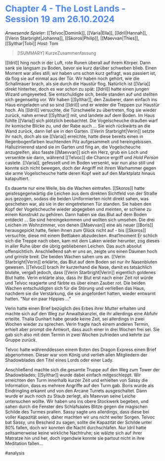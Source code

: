 # <font color = 4d88fd>Chapter 4 - The Lost Lands - Session 19 am 26.10.2024</font>

_Anwesende Spieler:_ [[Telvoc|Dominik]], [[Varia|Ella]], [[Idril|Hannah]], [[Verin Starbright|Johanna]], [[Skoros|Philip]], [[Maevvan|Thies]], [[Sylthar|Tobi]]
_Host:_ Tom

>[!SUMMARY]
>KurzeZusammenfassung

[[Idril]] hing noch in der Luft, rote Runen überall auf ihrem Körper. Dann sank sie langsam zu Boden, bevor sie kurz darüber schweben blieb. Einen Moment war alles still; wir haben uns schon kurz gefragt, was passiert ist, da flog sie auf einmal aus der Tür. Wir haben noch gehört, wie die Schallmauer brach, als sie durch die Haustür flog. Natürlich ist [[Varia]] direkt hinterher, doch es war schon zu spät: [[Idril]] hatte einen jungen Wizard umgeyeeted. Sie entschuldigte sich, beide standen auf und stellten sich gegenseitig vor. Wir haben [[Sylthar]], den Zauberer, dann einfach ins Haus eingeladen und so sind [[Idril]] und er wieder die Treppen zur Haustür hoch. Als [[Idril]] versuchte, die Türschwelle zu übertreten, flog sie wieder zurück, nahm erneut [[Sylthar]] mit, und landete auf dem Boden. Im Haus fühlte [[Varia]] sich plötzlich beobachtet. Die Vogelscheuche draußen warf ihr komische Blicke zu, und der Rabe auch ... Sie wich rückwärts an die Wand zurück, dann lief sie in den Garten. [[Verin Starbright|Verin]] setzte ihr nach, doch als sie [[Varia]] erreichte, hatte diese bereits einen in Regenbogenfarben leuchtenden Pilz aufgesammelt und hereingebissen.
Halluzinierend stand sie im Garten und fing an, die Vogelscheuche anzugreifen, also fasste [[Maevvan]] sich ein Herz, grub ein Loch und versenkte sie darin, während [[Telvoc]] die Chance ergriff und *Hold Person* castete. [[Varia]], gefesselt und im Boden versenkt, war nun also still und konnte sich nicht bewegen, doch der Angriff mit ihrem Warhammer gegen die arme Vogelscheuche hatte deren Kopf weit auf den Marktplatz hinaus katapultiert. 

Es dauerte nur eine Weile, bis die Wachen eintrafen. [[Skoros]] hatte geistesgegenwärtig die Leichen aus dem direkten Sichtfeld von der Straße aus gezogen, sodass die beiden Uniformierten nicht direkt sahen, was geschehen war, als sie in der eingetretenen Tür standen.  Sie haben den Kopf der Vogelscheuche wieder abgegeben und meinten, er schiene zu einem Konstrukt zu gehören. Dann haben sie das Blut auf dem Boden entdeckt ... Sie sind hereingekommen und wollten sich umsehen. Die drei Leichen im Wohnzimmer, von denen [[Maevvan]] eine als neuer [[Boris]] herausgepickt hatte, fielen ihnen zum Glück nicht auf - bis [[Skoros]] versuchte, diese mit einem Bettlaken abzudecken. #nat1moment Er schlich sich die Treppe nach oben, kam mit dem Laken wieder herunter, zog dieses in aller Ruhe über die übrig gebliebenen Leichen. Das auch absolut offensichtlich. Anschließend sah er uns an, zeigte uns einen Daumen hoch und grinste breit.
Die beiden Wachen sahen uns an. [[Verin Starbright|Verin]] erklärte, das Blut auf dem Boden sei nur ihr Nasenbluten gewesen. [[Telvoc]] brach ihr kurzerhand die Nase, damit es tatsächlich blutete, vergaß jedoch, dass [[Verin Starbright|Verin]] eigentlich goldenes Blut hatte. Verin erklärte also, dass ihr Blut erst nach einer Zeit rot würde und Telvoc reagierte und färbte es über einen Zauber rot. Die beiden Wachen entschuldigten sich für die Störung und verließen das Haus, nachdem sie die Verstärkung, die sie angefordert hatten, wieder entwarnt hatten. "Nur ein paar Hippies ..."

Verin hatte einen Brief bezüglich des Erbes ihrer Mutter erhalten und machte sich auf den Weg zur Anwaltskanzlei, die ihr allerdings eine Abfuhr erteilte. Thalia Dunhart habe gerade keine Zeit, sei allerdings in zwei Wochen wieder zu sprechen. Verin fragte nach einem anderen Termin, erhielt aber prompt die Antwort, dass auch einer in drei Wochen frei sei. Sie gab sich also mit dem Termin in zwei Wochen zufrieden und kehrte zur Gruppe zurück.

Telvoc hatte währenddessen einem Boten des Dragon Express einen Brief abgenommen. Dieser war vom König und verlieh allen Mitgliedern der Shadowblades den Titel eines Lords oder einer Lady. 

Anschließend machte sich die gesamte Truppe auf den Weg zum Tower der Shadowblades; [[Sylthar]] wurde dabei einfach mitgeschleppt. Wir erreichten den Turm innerhalb kurzer Zeit und erhielten von Sassy die Information, dass es mehrere Angriffe auf den Turm gab. Boris wurde als Eindringling erkannt und von den Arcane Turrets ausgeschaltet. Dann wurde er auch noch zu Staub zerlegt, als Maevvan seine Leiche untersuchen wollte. 
Wir haben uns ins obere Stockwerk begeben, und sahen durch die Fenster des Schlafsaales Blitze gegen die magischen Schilde des Turmes prallen. Sassy sagte uns allerdings, dass diese bei voller Kapazität seien, daher machten wir uns nicht weiter Sorgen. Telvoc bat Sassy, uns Bescheid zu sagen, sollte die Kapazität der Schilde unter 80% fallen, doch wir konnten die Nacht durchschlafen. Nur Idril hatte seltsamerweise keine wirkliche Nachtruhe; sie wälzte sich auf ihrer Matratze hin und her, doch irgendwie konnte sie partout nicht in ihre Meditation fallen...

#analysis